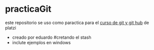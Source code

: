 # practicaGit

este repositorio se uso como paractica para el [curso de git y git hub](http://https://platzi.com/clases/git-github/ "curso de git y git hub") de platzi

* creado por eduardo
#cretando el stash
* inclute ejemplos en windows 